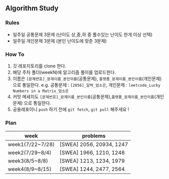 ## Algorithm Study

### Rules

- 일주일 공통문제 3문제 (난이도 상,중,하 중 풀수있는 난이도 한개 이상 선택)
- 일주일 개인문제 3문제 (본인 난이도에 맞춘 3문제)

### How To


1. 깃 레포지토리를 clone 한다.
2. 해당 주차 폴더(weekN)에 알고리즘 풀이를 업로드한다.
3. 이름은 `[문제번호]_문제이름_본인이름`(공통문제), `플랫폼_문제이름_본인이름`(개인문제) 으로 통일한다.
    e.g. 공통문제 : `[2056]_달력_엄소은`, 개인문제 : `leetcode_Lucky Numbers in a Matrix_엄소은`
4. 커밋 메세지도 `[문제번호]_문제이름_본인이름`(공통문제),`플랫폼_문제이름_본인이름`(개인문제) 으로 통일한다.
5. 공용레포이니 `push` 하기 전에 `git fetch`, `git pull` 해주세요 !

### Plan

|week|problems|
|----|-------|
|week1(7/22~7/28)|[SWEA] 2056, 20934, 1247|
|week2(7/29~8/4)|[SWEA] 1966, 1210, 1248|
|week3(8/5~8/8)|[SWEA] 1213, 1234, 1979|
|week4(8/9~8/15)|[SWEA] 1244, 2477, 2564|